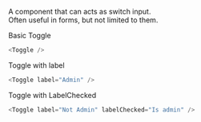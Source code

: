 A component that can acts as switch input.  
Often useful in forms, but not limited to them.

Basic Toggle

```js
<Toggle />
```

Toggle with label

```js
<Toggle label="Admin" />
```

Toggle with LabelChecked

```js
<Toggle label="Not Admin" labelChecked="Is admin" />
```
